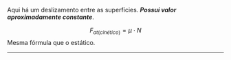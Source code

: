 Aqui há um deslizamento entre as superfícies. ***Possui valor aproximadamente constante***.

$$
F_{at(cinético)} = \mu \cdot N
$$
Mesma fórmula que o estático. 

---

